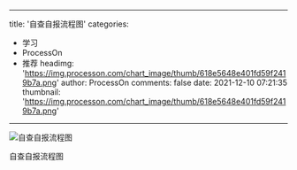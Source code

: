 
---
title: '自查自报流程图'
categories: 
 - 学习
 - ProcessOn
 - 推荐
headimg: 'https://img.processon.com/chart_image/thumb/618e5648e401fd59f2419b7a.png'
author: ProcessOn
comments: false
date: 2021-12-10 07:21:35
thumbnail: 'https://img.processon.com/chart_image/thumb/618e5648e401fd59f2419b7a.png'
---

<div>   
<img class="thumb" alt="自查自报流程图" src="https://img.processon.com/chart_image/thumb/618e5648e401fd59f2419b7a.png" referrerpolicy="no-referrer">
<p>自查自报流程图</p>  
</div>
            